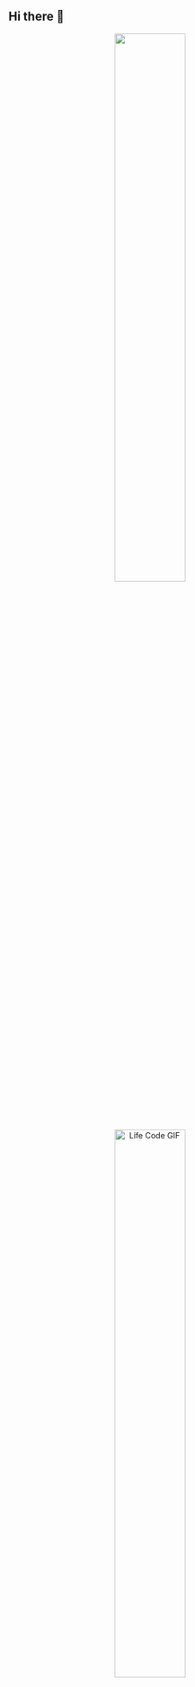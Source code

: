 ## Hi there 👋

<!--
**eleveyuan/eleveyuan** is a ✨ _special_ ✨ repository because its `README.md` (this file) appears on your GitHub profile.

Here are some ideas to get you started:

- 🔭 I’m currently working on ...
- 🌱 I’m currently learning ...
- 👯 I’m looking to collaborate on ...
- 🤔 I’m looking for help with ...
- 💬 Ask me about ...
- 📫 How to reach me: ...
- 😄 Pronouns: ...
- ⚡ Fun fact: ...
-->


<p align="center">
<img width="50%" src="https://github-readme-stats.vercel.app/api?username=eleveyuan&show_icons=true&hide_border=true" />
<img src="https://media3.giphy.com/media/v1.Y2lkPTc5MGI3NjExNnFzeHVqZ21seDVtYWhxaTV1MXZyZDhrajFpcGNpbTY2ajY0YjFpdiZlcD12MV9pbnRlcm5hbF9naWZfYnlfaWQmY3Q9Zw/ZVik7pBtu9dNS/giphy.gif" alt="Life Code GIF" width="50%">
</p>
